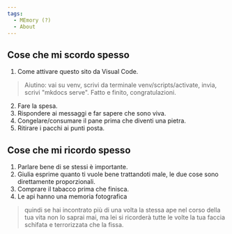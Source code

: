 ```yaml
---
tags:
  - MEmory (?)
  - About
---
```



## Cose che mi scordo spesso
1. Come attivare questo sito da Visual Code.
> Aiutino: vai su venv, scrivi da terminale venv/scripts/activate, invia, scrivi "mkdocs serve". Fatto e finito, congratulazioni.
2. Fare la spesa.
3. Rispondere ai messaggi e far sapere che sono viva.
4. Congelare/consumare il pane prima che diventi una pietra. 
5. Ritirare i pacchi ai punti posta.


## Cose che mi ricordo spesso
1. Parlare bene di se stessi è importante. 
2. Giulia esprime quanto ti vuole bene trattandoti male, le due cose sono direttamente proporzionali. 
3. Comprare il tabacco prima che finisca. 
4. Le api hanno una memoria fotografica 
> quindi se hai incontrato più di una volta la stessa ape nel corso della tua vita non lo saprai mai, ma lei si ricorderà tutte le volte la tua faccia schifata e terrorizzata che la fissa. 